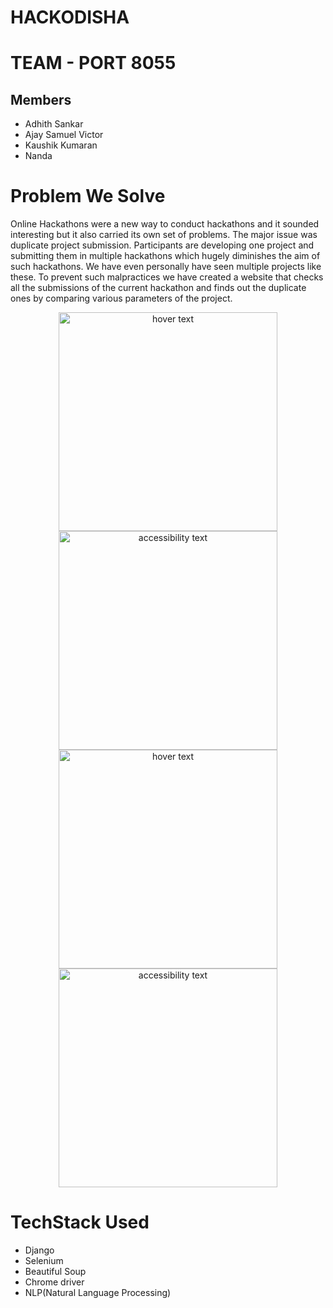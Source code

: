 # HACKODISHA
# TEAM - PORT 8055
## Members
- Adhith Sankar
- Ajay Samuel Victor
- Kaushik Kumaran
- Nanda 
# Problem We Solve
Online Hackathons were a new way to conduct hackathons and it sounded interesting but it also carried its own set of problems. The major issue was duplicate project submission. Participants are developing one project and submitting them in multiple hackathons which hugely diminishes the aim of such hackathons. We have even personally have seen multiple projects like these. To prevent such malpractices we have created a website that checks all the submissions of the current hackathon and finds out the duplicate ones by comparing various parameters of the project.

<p align="center">
  <img src="https://assets.devfolio.co/hackathons/951531f2298640e899a114b5cee769da/projects/ff1c4af89796477396f40e8646050e9d/5077cfbe-b420-4c93-96a6-7390da8ae3ed.jpeg" width="350" title="hover text">
  <img src="https://assets.devfolio.co/hackathons/951531f2298640e899a114b5cee769da/projects/ff1c4af89796477396f40e8646050e9d/38ec72d5-04c1-4884-b4de-7c2f8ffc3edb.jpeg" width="350" alt="accessibility text">
  <img src="https://assets.devfolio.co/hackathons/951531f2298640e899a114b5cee769da/projects/ff1c4af89796477396f40e8646050e9d/9c7ef782-84f8-45ae-9010-f77d9b3e6737.jpeg" width="350" title="hover text">
  <img src="https://assets.devfolio.co/hackathons/951531f2298640e899a114b5cee769da/projects/ff1c4af89796477396f40e8646050e9d/ff8e3eaf-a915-4697-a442-487bba395fdf.jpeg" width="350" alt="accessibility text">  
</p>

# TechStack Used
- Django
- Selenium
- Beautiful Soup
- Chrome driver
- NLP(Natural Language Processing)
